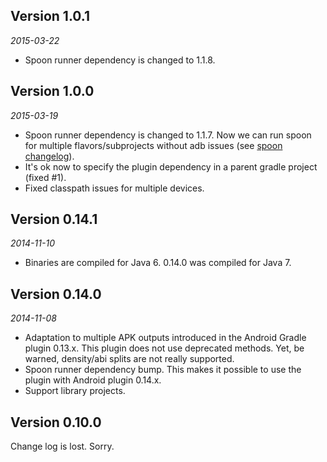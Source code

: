 Version 1.0.1
-------------
*2015-03-22*

- Spoon runner dependency is changed to 1.1.8.

Version 1.0.0
-------------
*2015-03-19*

- Spoon runner dependency is changed to 1.1.7. 
  Now we can run spoon for multiple flavors/subprojects without adb issues 
  (see [spoon changelog](https://github.com/square/spoon/blob/master/CHANGELOG.md)).
- It's ok now to specify the plugin dependency in a parent gradle project (fixed #1).
- Fixed classpath issues for multiple devices.

Version 0.14.1
--------------
*2014-11-10*

- Binaries are compiled for Java 6. 0.14.0 was compiled for Java 7.

Version 0.14.0
--------------
*2014-11-08*

- Adaptation to multiple APK outputs introduced in the Android Gradle plugin 0.13.x.
This plugin does not use deprecated methods. Yet, be warned, density/abi splits are not really supported.
- Spoon runner dependency bump. This makes it possible to use the plugin with Android plugin 0.14.x.
- Support library projects.


Version 0.10.0
--------------
Change log is lost. Sorry.
